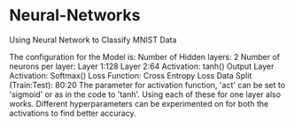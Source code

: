 # Neural-Networks
Using Neural Network to Classify MNIST Data


The configuration for the Model is:
Number of Hidden layers: 2
Number of neurons per layer:
Layer 1:128
Layer 2:64
Activation: tanh()
Output Layer Activation: Softmax()
Loss Function: Cross Entropy Loss
Data Split (Train:Test): 80:20
The parameter for activation function, 'act' can be set to 'sigmoid' or as in the code to 'tanh'. Using each of these for one layer also works.
Different hyperparameters can be experimented on for both the activations to find better accuracy.
